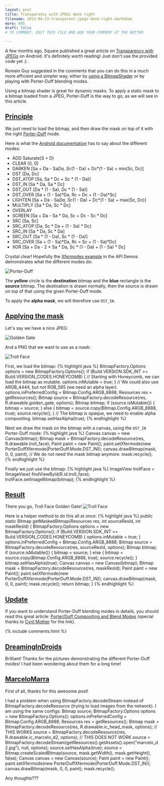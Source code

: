 ```yaml
---
layout: post
title: Transparency with JPEGs done right
filename: 2013-04-23-transparent-jpegs-done-right.markdown
more: 695
draft: false
# TO COMMENT, EDIT THIS FILE AND ADD YOUR COMMENT AT THE BOTTOM

---
```

A few months ago, Square published a great article on [Transparency with JPEGs](http://corner.squareup.com/2013/01/transparent-jpegs.html) on Android. It's definitely worth reading! Just don't use the provided code yet :) .

Romain Guy suggested in the comments that you can do this in a much more efficient and simpler way, either by [using a BitmapShader](http://www.curious-creature.org/2012/12/13/android-recipe-2-fun-with-shaders/) or by playing with Porter-Duff blending modes.

Using a bitmap shader is great for dynamic masks. To apply a static mask to a bitmap loaded from a JPEG, Porter-Duff is the way to go, as we will see in this article.

## <a id="Principle" href="#Principle">Principle</a>

We just need to load the bitmap, and then draw the mask on top of it with the right [Porter-Duff](http://en.wikipedia.org/wiki/Alpha_compositing#Description) mode.

Here is what the [Android documentation](http://developer.android.com/reference/android/graphics/PorterDuff.Mode.html) has to say about the different modes:

* ADD 	Saturate(S + D)  
* CLEAR 	[0, 0]  
* DARKEN 	[Sa + Da - Sa*Da, Sc*(1 - Da) + Dc*(1 - Sa) + min(Sc, Dc)]  
* DST 	[Da, Dc]  
* DST_ATOP 	[Sa, Sa * Dc + Sc * (1 - Da)]  
* DST_IN 	[Sa * Da, Sa * Dc]  
* DST_OUT 	[Da * (1 - Sa), Dc * (1 - Sa)]  
* DST_OVER 	[Sa + (1 - Sa)*Da, Rc = Dc + (1 - Da)*Sc]  
* LIGHTEN 	[Sa + Da - Sa*Da, Sc*(1 - Da) + Dc*(1 - Sa) + max(Sc, Dc)]  
* MULTIPLY 	[Sa * Da, Sc * Dc]  
* OVERLAY 	 
* SCREEN 	[Sa + Da - Sa * Da, Sc + Dc - Sc * Dc]  
* SRC 	[Sa, Sc]  
* SRC_ATOP 	[Da, Sc * Da + (1 - Sa) * Dc]  
* SRC_IN 	[Sa * Da, Sc * Da]  
* SRC_OUT 	[Sa * (1 - Da), Sc * (1 - Da)]  
* SRC_OVER 	[Sa + (1 - Sa)*Da, Rc = Sc + (1 - Sa)*Dc]  
* XOR 	[Sa + Da - 2 * Sa * Da, Sc * (1 - Da) + (1 - Sa) * Dc]

Crystal clear! Hopefully the [Xfermodes example](http://gitorious.org/freebroid/development/blobs/62e92d7a2a3fd2798901ec2e7c452ff0e4067163/samples/ApiDemos/src/com/example/android/apis/graphics/Xfermodes.java) in the API Demos demonstrates what the different modes do:

![Porter-Duff](/static/blog_img/porter-duff.png)

The **yellow** circle is the **destination** bitmap and the **blue** rectangle is the **source** bitmap. The destination is drawn normally, then the source is drawn on top of that using the given Porter-Duff mode.

To apply the **alpha mask**, we will therefore use `DST_IN`.

## <a id="ApplyingTheMask" href="#ApplyingTheMask">Applying the mask</a>

Let's say we have a nice JPEG:

![Golden Gate](/static/blog_img/golden_gate.jpg)

And a PNG that we want to use as a mask:

![Troll Face](/static/blog_img/troll_face.png)

First, we load the bitmap:
{% highlight java %}
BitmapFactory.Options options = new BitmapFactory.Options();
if (Build.VERSION.SDK_INT >= Build.VERSION_CODES.HONEYCOMB) {
  // Starting with Honeycomb, we can load the bitmap as mutable.
  options.inMutable = true;
}
// We could also use ARGB_4444, but not RGB_565 (we need an alpha layer).
options.inPreferredConfig = Bitmap.Config.ARGB_8888;
Resources res = getResources();
Bitmap source = BitmapFactory.decodeResource(res, R.drawable.golden_gate, options);
Bitmap bitmap;
if (source.isMutable()) {
  bitmap = source;
} else {
  bitmap = source.copy(Bitmap.Config.ARGB_8888, true);
  source.recycle();
}
// The bitmap is opaque, we need to enable alpha compositing.
bitmap.setHasAlpha(true);
{% endhighlight %}

Next we draw the mask on the bitmap with a canvas, using the `DST_IN` Porter-Duff mode:
{% highlight java %}
Canvas canvas = new Canvas(bitmap);
Bitmap mask = BitmapFactory.decodeResource(res, R.drawable.troll_face);
Paint paint = new Paint();
paint.setXfermode(new PorterDuffXfermode(PorterDuff.Mode.DST_IN));
canvas.drawBitmap(mask, 0, 0, paint);
// We do not need the mask bitmap anymore.
mask.recycle();
{% endhighlight %}

Finally we just use the bitmap:
{% highlight java %}
ImageView trollFace = (ImageView) findViewById(R.id.troll_face);
trollFace.setImageBitmap(bitmap);
{% endhighlight %}

## <a id="Result" href="#Result">Result</a>

There you go, Troll Face Golden Gate!
![Troll Face](/static/blog_img/troll_face_screenshot.png)

Here is a helper method to do this all at once:
{% highlight java %}
public static Bitmap getMaskedBitmap(Resources res, int sourceResId, int maskResId) {
  BitmapFactory.Options options = new BitmapFactory.Options();
  if (Build.VERSION.SDK_INT >= Build.VERSION_CODES.HONEYCOMB) {
    options.inMutable = true;
  }
  options.inPreferredConfig = Bitmap.Config.ARGB_8888;
  Bitmap source = BitmapFactory.decodeResource(res, sourceResId, options);
  Bitmap bitmap;
  if (source.isMutable()) {
    bitmap = source;
  } else {
    bitmap = source.copy(Bitmap.Config.ARGB_8888, true);
    source.recycle();
  }
  bitmap.setHasAlpha(true);
  Canvas canvas = new Canvas(bitmap);
  Bitmap mask = BitmapFactory.decodeResource(res, maskResId);
  Paint paint = new Paint();
  paint.setXfermode(new PorterDuffXfermode(PorterDuff.Mode.DST_IN));
  canvas.drawBitmap(mask, 0, 0, paint);
  mask.recycle();
  return bitmap;
}
{% endhighlight %}

## <a id="Update" href="#Update">Update</a>

If you want to understand Porter-Duff blending modes in details, you should read this great article: [Porter/Duff Compositing and Blend Modes](http://ssp.impulsetrain.com/2013/03/17/porterduff-compositing-and-blend-modes/) (special thanks to [Cyril Mottier](http://cyrilmottier.com/) for the link).

{% include comments.html %}

<!--

To comment, copy and paste the following block

## [Nickname](http://website)
Comment

-->

## [DreamingInDroids](http://www.google.com)
Brilliant! Thanks for the pictures demonstrating the different Porter-Duff modes! I had been wondering about them for a long time!

## [MarceloMarra](http://www.marcelomarra.com)
First of all, thanks for this awesome post! 

I had a problem when using BitmapFactory.decodeStream instead of BitmapFactory.decodeResource (trying to load images from the network).
I am using the same configs:
        Bitmap source;
        BitmapFactory.Options options = new BitmapFactory.Options();
        options.inPreferredConfig = Bitmap.Config.ARGB_8888;
        Resources res = getResources();
        Bitmap mask = BitmapFactory.decodeResource(res, R.drawable.ic_head_mask, options);
// THIS WORKS
        source = BitmapFactory.decodeResource(res, R.drawable.ic_marcelo_d2, options);
// THIS DOES NOT WORK
        source = BitmapFactory.decodeStream(getResources().getAssets().open("marcelo_d2.jpg"), null, options);
        source.setHasAlpha(true);
        source = Bitmap.createScaledBitmap(source, mask.getWidth(), mask.getHeight(), false);
        Canvas canvas = new Canvas(source);
        Paint paint = new Paint();
        paint.setXfermode(new PorterDuffXfermode(PorterDuff.Mode.DST_IN));
        canvas.drawBitmap(mask, 0, 0, paint);
        mask.recycle();
        
Any thoughts???

